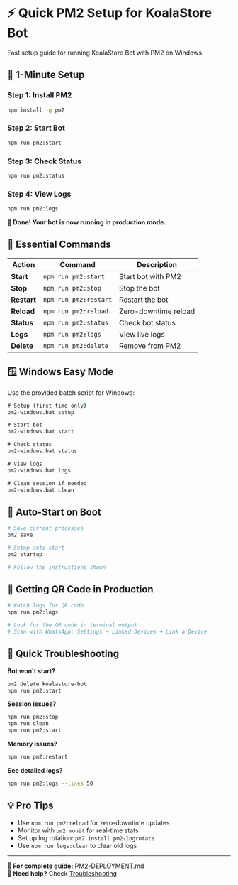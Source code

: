 # ⚡ Quick PM2 Setup for KoalaStore Bot

Fast setup guide for running KoalaStore Bot with PM2 on Windows.

## 🚀 1-Minute Setup

### Step 1: Install PM2
```bash
npm install -g pm2
```

### Step 2: Start Bot
```bash
npm run pm2:start
```

### Step 3: Check Status
```bash
npm run pm2:status
```

### Step 4: View Logs
```bash
npm run pm2:logs
```

**🎉 Done! Your bot is now running in production mode.**

## 🎯 Essential Commands

| Action | Command | Description |
|--------|---------|-------------|
| **Start** | `npm run pm2:start` | Start bot with PM2 |
| **Stop** | `npm run pm2:stop` | Stop the bot |
| **Restart** | `npm run pm2:restart` | Restart the bot |
| **Reload** | `npm run pm2:reload` | Zero-downtime reload |
| **Status** | `npm run pm2:status` | Check bot status |
| **Logs** | `npm run pm2:logs` | View live logs |
| **Delete** | `npm run pm2:delete` | Remove from PM2 |

## 🪟 Windows Easy Mode

Use the provided batch script for Windows:

```cmd
# Setup (first time only)
pm2-windows.bat setup

# Start bot  
pm2-windows.bat start

# Check status
pm2-windows.bat status

# View logs
pm2-windows.bat logs

# Clean session if needed
pm2-windows.bat clean
```

## 🔧 Auto-Start on Boot

```bash
# Save current processes
pm2 save

# Setup auto-start
pm2 startup

# Follow the instructions shown
```

## 📱 Getting QR Code in Production

```bash
# Watch logs for QR code
npm run pm2:logs

# Look for the QR code in terminal output
# Scan with WhatsApp: Settings → Linked Devices → Link a Device
```

## 🚨 Quick Troubleshooting

**Bot won't start?**
```bash
pm2 delete koalastore-bot
npm run pm2:start
```

**Session issues?**
```bash
npm run pm2:stop
npm run clean
npm run pm2:start
```

**Memory issues?**
```bash
npm run pm2:restart
```

**See detailed logs?**
```bash
npm run pm2:logs --lines 50
```

## 💡 Pro Tips

- Use `npm run pm2:reload` for zero-downtime updates
- Monitor with `pm2 monit` for real-time stats
- Set up log rotation: `pm2 install pm2-logrotate`
- Use `npm run logs:clear` to clear old logs

---

**📖 For complete guide:** [PM2-DEPLOYMENT.md](PM2-DEPLOYMENT.md)  
**🐛 Need help?** Check [Troubleshooting](.docs/14-troubleshooting.md) 